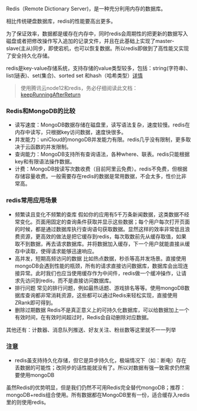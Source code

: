 Redis（Remote Dictionary Server)，是一种充分利用内存的数据库。

相比传统硬盘数据库，redis的性能要高出更多。

为了保证效率，数据都是缓存在内存中，同时redis会周期性的把更新的数据写入磁盘或者把修改操作写入追加的记录文件，并且在此基础上实现了master-slave(主从)同步，即使宕机，也可以恢复数据。所以redis即做到了高性能又实现了安全持久化存储。

redis是key-value存储系统，支持存储的value类型较多，包括：string(字符串)、list(链表)、set(集合)、sorted set 和hash（哈希类型）[详情](uniCloud/redis?id=data-type)

> 使用腾讯云node12和redis，务必仔细阅读此文档：[keepRunningAfterReturn](uniCloud/cf-functions.md?id=keep-running)

### Redis和MongoDB的比较
- 读写速度：MongoDB数据存储在磁盘里，读写语法复杂，速度较慢。redis在内存中读写，只根据key访问数据，速度快很多。
- 并发能力：uniCloud的mongoDB并发能力有限。redis几乎没有限制，更多取决于云函数的并发限制。
- 查询能力：MongoDB支持所有查询语法，各种where、联表。redis只能根据key和有限语法操作数据。
- 计费：MongoDB按读写次数收费（目前阿里云免费）。redis不免费，但根据存储容量收费。一般需要存在redis的数据是常用数据，不会太多，性价比非常高。

### redis常用应用场景
- 频繁读且变化不频繁的查库
假如你的应用有5千万条新闻数据，这类数据不经常变化。页面用固定的查询条件获取并显示这些数据；每个用户每次打开页面的时候，都是通过数据库执行查询语句获取数据。显然这样的效率非常低且浪费资源，更高效的做法是把它缓存到redis，每次取数前先从缓存取值，如果取不到数据，再去请求数据库。并将数据加入缓存，下一个用户就能直接从缓存中读取，使得请求能够迅速响应。
- 高并发，短期高频访问的数据
比如热点数据，秒杀等高并发场景。直接使用mongoDB会遇到性能的瓶颈，所有的请求直接访问数据库，数据库会出现连接异常。此时我们也应当使用缓存作为中间件，redis做一个缓冲操作，让请求先访问到redis，而不是直接访问数据库。
- 排行问题
常见的排行问题，例如最热话题、游戏排名等等。使用mongoDB数据库查询都非常消耗资源，这些都可以通过Redis来轻松实现，直接使用ZRank即可得到。
- 删除过期数据
Redis不是真正意义上的可持久化数据库，可以给数据加上一个有效时间，在有效时间超过时，Redis会自动删除对应数据。

其他还有：计数器、消息队列推送、好友关注、粉丝数等这里就不一一列举


### 注意
- redis虽支持持久化存储，但它是异步持久化，极端情况下（如：断电）存在丢数据的可能性；改同步的话性能就没有了。所以对数据有强一致需求仍然需要使用mongoDB

虽然Redis的优势明显，但是我们仍然不可用Redis完全替代mongoDB；推荐：mongoDB+redis组合使用。所有数据都在MongoDB里有一份，适合缓存入redis里的则使用redis。